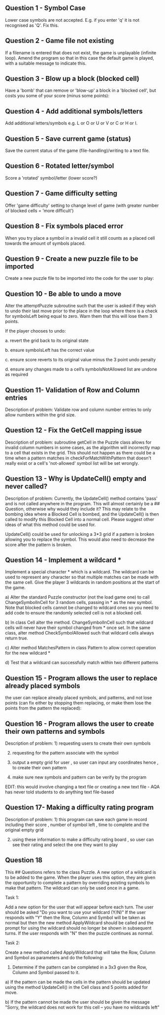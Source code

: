 
 ## Question 1 - Symbol Case
Lower case symbols are not accepted. E.g. if you enter 'q' it is not recognised as 'Q'. Fix this.

 


 ## Question 2 - Game file not existing
If a filename is entered that does not exist, the game is unplayable (infinite loop). Amend the program so that in this case the default game is played, with a suitable message to indicate this.

 


 ## Question 3 - Blow up a block (blocked cell)
Have a 'bomb' that can remove or 'blow-up' a block in a 'blocked cell', but costs you some of your score (minus some points):

 


 ## Question 4 - Add additional symbols/letters
Add additional letters/symbols e.g. L or O or U or V or C or H or I.

 


 ## Question 5 - Save current game (status)
Save the current status of the game (file-handling)/writing to a text file.

 


 ## Question 6 - Rotated letter/symbol
Score a 'rotated' symbol/letter (lower score?)

 


 ## Question 7 - Game difficulty setting
Offer 'game difficulty' setting to change level of game (with greater number of blocked cells = 'more difficult')

 


 ## Question 8 - Fix symbols placed error
When you try place a symbol in a invalid cell it still counts as a placed cell towards the amount of symbols placed.

 


 ## Question 9 - Create a new puzzle file to be imported
Create a new puzzle file to be imported into the code for the user to play:

 


 ## Question 10 - Be able to undo a move
Alter the attemptPuzzle subroutine such that the user is asked if they wish to undo their last move prior to the place in the loop where there is a check for symbolsLeft being equal to zero. Warn them that this will lose them 3 points.

If the player chooses to undo:

a.      revert the grid back to its original state

b.      ensure symbolsLeft has the correct value

c.      ensure score reverts to its original value minus the 3 point undo penalty

d. ensure any changes made to a cell’s symbolsNotAllowed list are undone as required

 


 ## Question 11- Validation of Row and Column entries
Description of problem: Validate row and column number entries to only allow numbers within the grid size.

 



 ## Question 12 - Fix the GetCell mapping issue
Description of problem: subroutine getCell in the Puzzle class allows for invalid column numbers in some cases, as the algorithm will incorrectly map to a cell that exists in the grid. This should not happen as there could be a time when a pattern matches in checkForMatchWithPattern that doesn't really exist or a cell's 'not-allowed' symbol list will be set wrongly.

 


 ## Question 13 - Why is UpdateCell() empty and never called?
Description of problem: Currently, the UpdateCell() method contains 'pass' and is not called anywhere in the program. This will almost certainly be a  ## Question, otherwise why would they include it? This may relate to the bombing idea where a Blocked Cell is bombed, and the UpdateCell() is then called to modify this Blocked Cell into a normal cell. Please suggest other ideas of what this method could be used for.


UpdateCell() could be used for unlocking a 3*3 grid if a pattern is broken allowing you to replace the symbol. This would also need to decrease the score after the pattern is broken.

 


 ## Question 14 - Implement a wildcard *
Implement a special character * which is a wildcard. The wildcard can be used to represent any character so that multiple matches can be made with the same cell. Give the player 3 wildcards in random positions at the start of the game.

a) Alter the standard Puzzle constructor (not the load game one) to call ChangeSymbolInCell for 3 random cells, passing in * as the new symbol. Note that blocked cells cannot be changed to wildcard ones so you need to add code to ensure the randomly selected cell is not a blocked cell.

b) In class Cell alter the method. ChangeSymbolInCell such that wildcard cells will never have their symbol changed from * once set. In the same class, alter method CheckSymbolAllowed such that wildcard cells always return true.

c) Alter method MatchesPattern in class Pattern to allow correct operation for the new wildcard *

d) Test that a wildcard can successfully match within two different patterns

 


 ## Question 15 - Program allows the user to replace already placed symbols
the user can replace already placed symbols, and patterns, and not lose points (can fix either by stopping them replacing, or make them lose the points from the pattern the replaced):

 


 ## Question 16 - Program allows the user to create their own patterns and symbols
Description of problem: 1) requesting users to create their own symbols

2) requesting for the pattern associate with the symbol

3) output a empty grid for user , so user can input any coordinates hence , to create their own pattern

4) make sure new symbols and pattern can be verify by the program

EDIT: this would involve changing a text file or creating a new text file - AQA has never told students to do anything text file-based

 


 ## Question 17- Making a difficulty rating program
Description of problem: 1) this program can save each game in record including their score , number of symbol left , time to complete and the original empty grid

2) using these information to make a difficulty rating board , so user can see their rating and select the one they want to play

 


 ## Question 18
This  ## Questions refers to the class Puzzle. A new option of a wildcard is to be added to the game. When the player uses this option, they are given the opportunity to complete a pattern by overriding existing symbols to make that pattern. The wildcard can only be used once in a game.

Task 1:

Add a new option for the user that will appear before each turn. The user should be asked "Do you want to use your wildcard (Y/N)" If the user responds with "Y" then the Row, Column and Symbol will be taken as normal but then the new method ApplyWildcard should be called and the prompt for using the wildcard should no longer be shown in subsequent turns. If the user responds with "N" then the puzzle continues as normal.

Task 2:

Create a new method called ApplyWildcard that will take the Row, Column and Symbol as parameters and do the following:

1. Determine if the pattern can be completed in a 3x3 given the Row, Column and Symbol passed to it.

a) If the pattern can be made the cells in the pattern should be updated using the method UpdateCell() in the Cell class and 5 points added for move.

b) If the pattern cannot be made the user should be given the message "Sorry, the wildcard does not work for this cell – you have no wildcards left"
